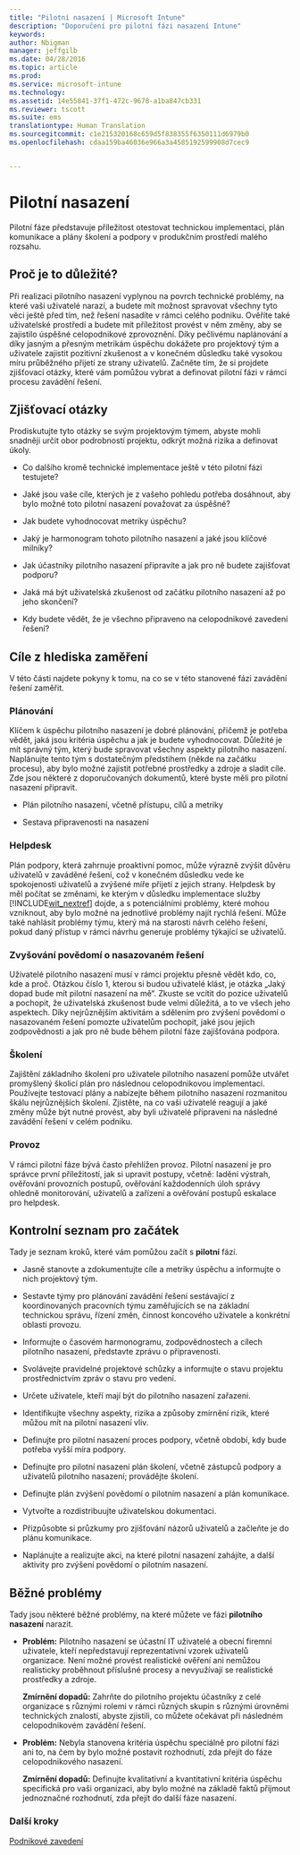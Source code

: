 ```yaml
---
title: "Pilotní nasazení | Microsoft Intune"
description: "Doporučení pro pilotní fázi nasazení Intune"
keywords: 
author: Nbigman
manager: jeffgilb
ms.date: 04/28/2016
ms.topic: article
ms.prod: 
ms.service: microsoft-intune
ms.technology: 
ms.assetid: 14e55841-37f1-472c-9678-a1ba847cb331
ms.reviewer: tscott
ms.suite: ems
translationtype: Human Translation
ms.sourcegitcommit: c1e215320168c659d5f838355f6350111d6979b0
ms.openlocfilehash: cdaa159ba46036e966a3a4585192599908d7cec9


---
```


# Pilotní nasazení
Pilotní fáze představuje příležitost otestovat technickou implementaci, plán komunikace a plány školení a podpory v produkčním prostředí malého rozsahu.

## Proč je to důležité?
Při realizaci pilotního nasazení vyplynou na povrch technické problémy, na které vaši uživatelé narazí, a budete mít možnost spravovat všechny tyto věci ještě před tím, než řešení nasadíte v rámci celého podniku. Ověříte také uživatelské prostředí a budete mít příležitost provést v něm změny, aby se zajistilo úspěšné celopodnikové zprovoznění. Díky pečlivému naplánování a díky jasným a přesným metrikám úspěchu dokážete pro projektový tým a uživatele zajistit pozitivní zkušenost a v konečném důsledku také vysokou míru průběžného přijetí ze strany uživatelů.
Začněte tím, že si projdete zjišťovací otázky, které vám pomůžou vybrat a definovat pilotní fázi v rámci procesu zavádění řešení.

## Zjišťovací otázky
Prodiskutujte tyto otázky se svým projektovým týmem, abyste mohli snadněji určit obor podrobností projektu, odkrýt možná rizika a definovat úkoly.

-   Co dalšího kromě technické implementace ještě v této pilotní fázi testujete?

-   Jaké jsou vaše cíle, kterých je z vašeho pohledu potřeba dosáhnout, aby bylo možné toto pilotní nasazení považovat za úspěšné?

-   Jak budete vyhodnocovat metriky úspěchu?

-   Jaký je harmonogram tohoto pilotního nasazení a jaké jsou klíčové milníky?

-   Jak účastníky pilotního nasazení připravíte a jak pro ně budete zajišťovat podporu?

-   Jaká má být uživatelská zkušenost od začátku pilotního nasazení až po jeho skončení?

-   Kdy budete vědět, že je všechno připraveno na celopodnikové zavedení řešení?

## Cíle z hlediska zaměření
V této části najdete pokyny k tomu, na co se v této stanovené fázi zavádění řešení zaměřit.

### Plánování
Klíčem k úspěchu pilotního nasazení je dobré plánování, přičemž je potřeba vědět, jaká jsou kritéria úspěchu a jak je budete vyhodnocovat. Důležité je mít správný tým, který bude spravovat všechny aspekty pilotního nasazení. Naplánujte tento tým s dostatečným předstihem (někde na začátku procesu), aby bylo možné zajistit potřebné prostředky a zdroje a sladit cíle. Zde jsou některé z doporučovaných dokumentů, které byste měli pro pilotní nasazení připravit.

-   Plán pilotního nasazení, včetně přístupu, cílů a metriky

-   Sestava připravenosti na nasazení

### Helpdesk
Plán podpory, která zahrnuje proaktivní pomoc, může výrazně zvýšit důvěru uživatelů v zaváděné řešení, což v konečném důsledku vede ke spokojenosti uživatelů a zvýšené míře přijetí z jejich strany. Helpdesk by měl počítat se změnami, ke kterým v důsledku implementace služby [!INCLUDE[wit_nextref](../includes/wit_nextref_md.md)] dojde, a s potenciálními problémy, které mohou vzniknout, aby bylo možné na jednotlivé problémy najít rychlá řešení. Může také nahlásit problémy týmu, který má na starosti návrh celého řešení, pokud daný přístup v rámci návrhu generuje problémy týkající se uživatelů.

### Zvyšování povědomí o nasazovaném řešení
Uživatelé pilotního nasazení musí v rámci projektu přesně vědět kdo, co, kde a proč. Otázkou číslo 1, kterou si budou uživatelé klást, je otázka „Jaký dopad bude mít pilotní nasazení na mě“. Zkuste se vcítit do pozice uživatelů a pochopit, že uživatelská zkušenost bude velmi důležitá, a to ve všech jeho aspektech. Díky nejrůznějším aktivitám a sdělením pro zvýšení povědomí o nasazovaném řešení pomozte uživatelům pochopit, jaké jsou jejich zodpovědnosti a jak pro ně bude během pilotní fáze zajišťována podpora.

### Školení
Zajištění základního školení pro uživatele pilotního nasazení pomůže utvářet promyšlený školicí plán pro následnou celopodnikovou implementaci. Používejte testovací plány a nabízejte během pilotního nasazení rozmanitou škálu nejrůznějších školení. Zjistěte, na co vaši uživatelé reagují a jaké změny může být nutné provést, aby byli uživatelé připraveni na následné zavádění řešení v celém podniku.

### Provoz
V rámci pilotní fáze bývá často přehlížen provoz. Pilotní nasazení je pro správce první příležitostí, jak si upravit postupy, včetně: ladění výstrah, ověřování provozních postupů, ověřování každodenních úloh správy ohledně monitorování, uživatelů a zařízení a ověřování postupů eskalace pro helpdesk.

## Kontrolní seznam pro začátek
Tady je seznam kroků, které vám pomůžou začít s **pilotní** fází.

-   Jasně stanovte a zdokumentujte cíle a metriky úspěchu a informujte o nich projektový tým.

-   Sestavte týmy pro plánování zavádění řešení sestávající z koordinovaných pracovních týmu zaměřujících se na základní technickou správu, řízení změn, činnost koncového uživatele a konkrétní oblasti provozu.

-   Informujte o časovém harmonogramu, zodpovědnostech a cílech pilotního nasazení, představte zprávu o připravenosti.

-   Svolávejte pravidelné projektové schůzky a informujte o stavu projektu prostřednictvím zpráv o stavu pro vedení.

-   Určete uživatele, kteří mají být do pilotního nasazení zařazeni.

-   Identifikujte všechny aspekty, rizika a způsoby zmírnění rizik, které můžou mít na pilotní nasazení vliv.

-   Definujte pro pilotní nasazení proces podpory, včetně období, kdy bude potřeba vyšší míra podpory.

-   Definujte pro pilotní nasazení plán školení, včetně zástupců podpory a uživatelů pilotního nasazení; provádějte školení.

-   Definujte plán zvýšení povědomí o pilotním nasazení a plán komunikace.

-   Vytvořte a rozdistribuujte uživatelskou dokumentaci.

-   Přizpůsobte si průzkumy pro zjišťování názorů uživatelů a začleňte je do plánu komunikace.

-   Naplánujte a realizujte akci, na které pilotní nasazení zahájíte, a další aktivity pro zvýšení povědomí o pilotním nasazení.

## Běžné problémy
Tady jsou některé běžné problémy, na které můžete ve fázi **pilotního nasazení** narazit.

-   **Problém:** Pilotního nasazení se účastní IT uživatelé a obecní firemní uživatele, kteří nepředstavují reprezentativní vzorek uživatelů organizace. Není možné provést realistické ověření ani nemůžou realisticky proběhnout příslušné procesy a nevyužívají se realistické prostředky a zdroje.

    **Zmírnění dopadů:** Zahrňte do pilotního projektu účastníky z celé organizace s různými rolemi v rámci různých skupin s různými úrovněmi technických znalostí, abyste zjistili, co můžete očekávat při následném celopodnikovém zavádění řešení.

-   **Problém:** Nebyla stanovena kritéria úspěchu speciálně pro pilotní fázi ani to, na čem by bylo možné postavit rozhodnutí, zda přejít do fáze celopodnikového nasazení.

    **Zmírnění dopadů:** Definujte kvalitativní a kvantitativní kritéria úspěchu specifická pro vaši organizaci, aby bylo možné na základě faktů přijmout jednoznačné rozhodnutí, zda přejít do další fáze nasazení.

### Další kroky
[Podnikové zavedení](enterprise-rollout.md)



<!--HONumber=Jul16_HO3-->


